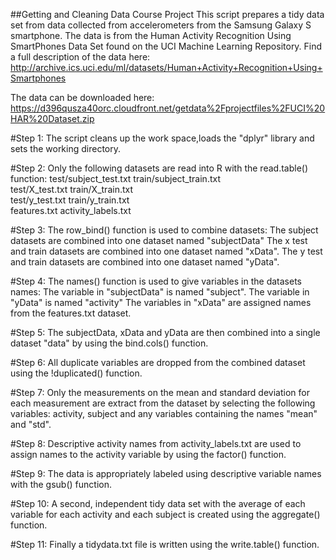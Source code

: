 ##Getting and Cleaning Data Course Project
This script prepares a tidy data set from data collected from accelerometers from the Samsung Galaxy S smartphone. The data is from the Human Activity Recognition Using SmartPhones Data Set found on the UCI Machine Learning Repository. Find a full description of the data here: http://archive.ics.uci.edu/ml/datasets/Human+Activity+Recognition+Using+Smartphones 

The data can be downloaded here: 
https://d396qusza40orc.cloudfront.net/getdata%2Fprojectfiles%2FUCI%20HAR%20Dataset.zip 

#Step 1:
The script cleans up the work space,loads the "dplyr" library and sets the working directory.

#Step 2:
Only the following datasets are read into R with the read.table() function:
test/subject_test.txt
train/subject_train.txt
<br>
test/X_test.txt
train/X_train.txt
<br>
test/y_test.txt
train/y_train.txt
<br>
features.txt
activity_labels.txt

#Step 3:
The row_bind() function is used to combine datasets:
The subject datasets are combined into one dataset named "subjectData"
The x test and train datasets are combined into one dataset named "xData".
The y test and train datasets are combined into one dataset named "yData".

#Step 4:
The names() function is used to give variables in the datasets names:
The variable in "subjectData" is named "subject".
The variable in "yData" is named "activity"
The variables in "xData" are assigned names from the features.txt dataset.

#Step 5:
The subjectData, xData and yData are then combined into a single dataset "data" by using the bind.cols() function.

#Step 6:
All duplicate variables are dropped from the combined dataset using the !duplicated() function.

#Step 7:
Only the measurements on the mean and standard deviation for each measurement are extract from the dataset by selecting the following variables: activity, subject and any variables containing the names "mean" and "std".

#Step 8:
Descriptive activity names from activity_labels.txt are used to assign names to the activity variable by using the factor() function.

#Step 9:
The data is appropriately labeled using descriptive variable names with the gsub() function.

#Step 10:
A second, independent tidy data set with the average of each variable for 
each activity and each subject is created using the aggregate() function.

#Step 11:
Finally a tidydata.txt file is written using the write.table() function.
